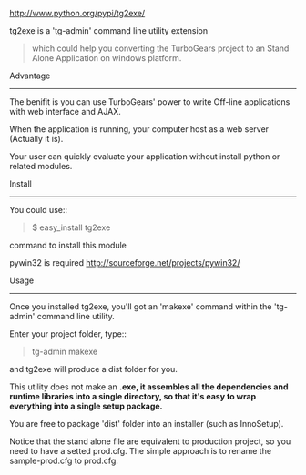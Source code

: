 http://www.python.org/pypi/tg2exe/

tg2exe is a 'tg-admin' command line utility extension
> which could help you converting the TurboGears project to an
> Stand Alone Application on windows platform.

Advantage

---

The benifit is you can use TurboGears' power to write
Off-line applications with web interface and AJAX.

When the application is running, your computer host as
a web server (Actually it is).

Your user can quickly evaluate your application without install
python or related modules.

Install

---

You could use::

> $ easy\_install tg2exe

command to install this module

pywin32 is required
http://sourceforge.net/projects/pywin32/

Usage

---

Once you installed tg2exe, you'll got an 'makexe' command within
the 'tg-admin' command line utility.

Enter your project folder, type::

> tg-admin makexe

and tg2exe will produce a dist folder for you.

This utility does not make an **.exe, it assembles all the
dependencies and runtime libraries into a single directory,
so that it's easy to wrap everything into a single setup package.**

You are free to package 'dist' folder into an installer (such as InnoSetup).

Notice that the stand alone file are equivalent to production project,
so you need to have a setted prod.cfg. The simple approach is to
rename the sample-prod.cfg to prod.cfg.
